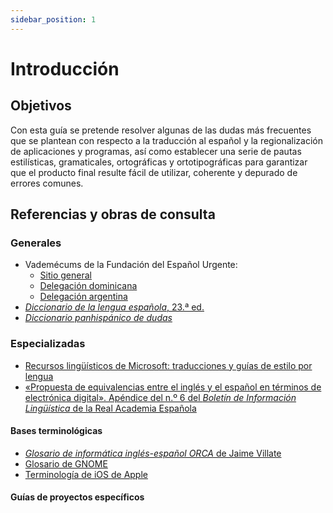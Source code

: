```yaml
---
sidebar_position: 1
---
```


# Introducción

## Objetivos

Con esta guía se pretende resolver algunas de las dudas más frecuentes que se plantean con respecto a la traducción al español y la regionalización de aplicaciones y programas, así como establecer una serie de pautas estilísticas, gramaticales, ortográficas y ortotipográficas para garantizar que el producto final resulte fácil de utilizar, coherente y depurado de errores comunes.

## Referencias y obras de consulta

### Generales
- Vademécums de la Fundación del Español Urgente:
  - [Sitio general](https://www.fundeu.es/)
  - [Delegación dominicana](https://fundeu.do/)
  - [Delegación argentina](https://fundeu.fiile.org.ar/)
- [*Diccionario de la lengua española*, 23.ª ed.](https://dle.rae.es/ "Vigesimotercera edición, quinta revisión")
- [*Diccionario panhispánico de dudas*](https://www.rae.es/dpd/)

### Especializadas
- [Recursos lingüísticos de Microsoft: traducciones y guías de estilo por lengua](https://www.microsoft.com/en-us/Language/)
- [«Propuesta de equivalencias entre el inglés y el español en términos de electrónica digital». Apéndice del n.º 6 del *Boletín de Información Lingüística* de la Real Academia Española](http://revistas.rae.es/bilrae/article/view/129/244)

#### Bases terminológicas
- [*Glosario de informática inglés-español ORCA* de Jaime Villate](http://es.tldp.org/ORCA/glosario.pdf)
- [Glosario de GNOME](https://gitlab.gnome.org/GNOME/gnome-i18n/raw/master/glossary/es.po)
- [Terminología de iOS de Apple](https://www.ibabbleon.com/apple-ios-localization-term-glossary.html)

#### Guías de proyectos específicos
